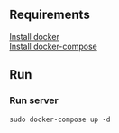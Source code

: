 ## Requirements

[Install docker](https://docs.docker.com/install/)   
[Install docker-compose](https://docs.docker.com/compose/install/)

## Run

### Run server

    sudo docker-compose up -d
   
 
